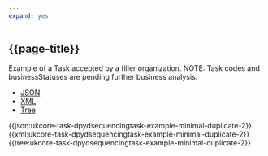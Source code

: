 ```yaml
---
expand: yes
---
```


## {{page-title}}

Example of a Task accepted by a filler organization. NOTE: Task codes and businessStatuses are pending further business analysis.

<div class="nhsd-!t-margin-bottom-6">
  <ul class="nav nav-tabs" role="tablist">
        <li role="presentation" class="active">
            <a href="#JSON-T-DST-E-M2" role="tab" data-toggle="tab">JSON</a>
        </li>
         <li role="presentation">
            <a href="#XML-T-DST-E-M2" role="tab" data-toggle="tab">XML</a>
        </li>
        <li role="presentation">
            <a href="#Tree-T-DST-E-M2" role="tab" data-toggle="tab">Tree</a>
        </li>
  </ul>
    
  <div class="tab-content snippet">
    <div id="JSON-T-DST-E-M2" role="tabpanel" class="tab-pane active">
{{json:ukcore-task-dpydsequencingtask-example-minimal-duplicate-2}}
    </div>
    <div id="XML-T-DST-E-M2" role="tabpanel" class="tab-pane">
{{xml:ukcore-task-dpydsequencingtask-example-minimal-duplicate-2}}
    </div>
    <div id="Tree-T-DST-E-M2" role="tabpanel" class="tab-pane">
{{tree:ukcore-task-dpydsequencingtask-example-minimal-duplicate-2}}
    </div>
  </div>
</div>